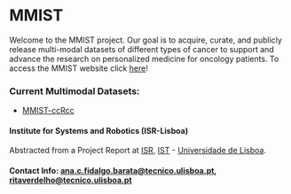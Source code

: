 # MMIST
Welcome to the MMIST project. Our goal is to acquire, curate, and publicly release multi-modal datasets of different types of cancer to support and advance the research on personalized medicine for oncology patients.
To access the MMIST website click [here](https://multi-modal-ist-mmist.github.io)!


### Current Multimodal Datasets:
- [MMIST-ccRcc]([https://multi-modal-ist.github.io/datasets/ccRCC/])
  
#### Institute for Systems and Robotics (ISR-Lisboa)
Abstracted from a Project Report at [ISR](http://welcome.isr.tecnico.ulisboa.pt/), [IST](http://tecnico.ulisboa.pt/) - [Universidade de Lisboa](http://ulisboa.pt/).


#### Contact Info: [ana.c.fidalgo.barata@tecnico.ulisboa.pt](ana.c.fidalgo.barata@tecnico.ulisboa.pt), [ritaverdelho@tecnico.ulisboa.pt](@tecnico.ulisboa.pt)


  
